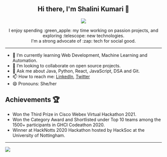 
<div align="center">
  <h2>
   Hi there, I'm Shalini Kumari 👋</h2>
<img src="http://gif.co/qJZq.gif">
 
  <p>I enjoy spending :green_apple: my time working on passion projects, and exploring :telescope:  new technologies. <br> 
    I'm a strong advocate of  :zap: tech for social good.</p> 
</div>

---
-   🌱 I’m currently learning Web Development, Machine Learning and Automation.
-   👯 I’m looking to collaborate on open source projects.
-   💬 Ask me about Java, Python, React, JavaScript, DSA and Git.
-   📫 How to reach me: [LinkedIn](https://www.linkedin.com/in/shalinikumari50/), [Twitter](https://twitter.com/shalinikumari50)
-   😄 Pronouns: She/her

## Achievements :trophy:
- Won the Third Prize in Cisco Webex Virtual Hackathon 2021.
- Won the Category Award and Shortlisted under Top 10 teams among the 1500+ participants in GHCI Codeathon 2020.
- Winner at HackNotts 2020 Hackathon hosted by HackSoc at the University of Nottingham.

---
<img src="https://github-readme-stats.vercel.app/api?username=shalinikumari50&count_private=true&theme=dark&show_icons=true&hide=stars&include_all_commits=true">
